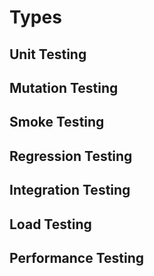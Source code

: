 # Types
## Unit Testing
## Mutation Testing
## Smoke Testing
## Regression Testing
## Integration Testing
## Load Testing
## Performance Testing
